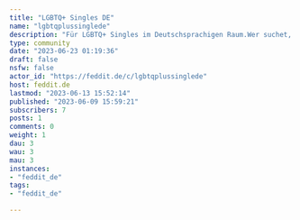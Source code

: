 ```yaml
---
title: "LGBTQ+ Singles DE" 
name: "lgbtqplussinglede"
description: "Für LGBTQ+ Singles im Deutschsprachigen Raum.Wer suchet, der findet.In erster Linie dient diese Community dazu, seine große liebe zu finden. Jedoch kann man auch nach freunden etc. Ausschau halten.Stell Dich einfach vor und mal sehen ob sich dein passendes Gegenstück meldet.Ein höfliches benehmen wird vorausgesetzt.Selfies erlaubt, doch keine Nacktheit."
type: community
date: "2023-06-23 01:19:36"
draft: false
nsfw: false
actor_id: "https://feddit.de/c/lgbtqplussinglede"
host: feddit.de
lastmod: "2023-06-13 15:52:14"
published: "2023-06-09 15:59:21"
subscribers: 7
posts: 1
comments: 0
weight: 1
dau: 3
wau: 3
mau: 3
instances:
- "feddit_de"
tags: 
- "feddit_de"

---
```


